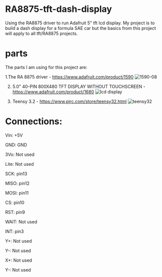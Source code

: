 # RA8875-tft-dash-display
Using the RA8875 driver to run Adafruit 5" tft lcd display. My project is to build a dash display for a formula SAE car but the basics from this project will apply to all tft/RA8875 projects.

# parts
The parts I am using for this project are:

1.The RA 8875 driver - https://www.adafruit.com/product/1590
![1590-08](https://user-images.githubusercontent.com/43940356/47516546-b841b800-d853-11e8-8208-4cf2bbfa796e.jpg)

2. 5.0" 40-PIN 800X480 TFT DISPLAY WITHOUT TOUCHSCREEN - https://www.adafruit.com/product/1680
![lcd display](https://user-images.githubusercontent.com/43940356/47517324-d4deef80-d855-11e8-8a92-93e77edd48d3.jpg)

3. Teensy 3.2 - https://www.pjrc.com/store/teensy32.html
![teensy32](https://user-images.githubusercontent.com/43940356/47517437-330bd280-d856-11e8-8871-3d8b3cc98af7.jpg)


# Connections:

Vin: +5V

GND: GND

3Vo: Not used 

Lite: Not used

SCK: pin13

MISO: pin12

MOSI: pin11

CS: pin10

RST: pin9

WAIT: Not used

INT: pin3

Y+: Not used

Y-: Not used

X+: Not used

Y-: Not used
